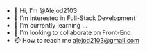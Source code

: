 - 👋 Hi, I’m @Alejod2103
- 👀 I’m interested in Full-Stack Development
- 🌱 I’m currently learning ...
- 💞️ I’m looking to collaborate on Front-End
- 📫 How to reach me alejod2103@gmail.com

<!---
Alejod2103/Alejod2103 is a ✨ special ✨ repository because its `README.md` (this file) appears on your GitHub profile.
You can click the Preview link to take a look at your changes.
--->
